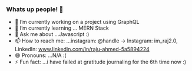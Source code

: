 ### Whats up people! 👋

- 🔭 I’m currently working on a project using GraphQL
- 🌱 I’m currently learning ... MERN Stack
- 💬 Ask me about ...Javascript :)
- 📫 How to reach me: ...instagram: @handle → Instagram: im_raj2.0, LinkedIn: www.linkedin.com/in/raju-ahmed-5a5894224
- 😄 Pronouns: ...N/A :(
- ⚡ Fun fact: ...i have failed at gratitude journaling for the 6th time now :)
